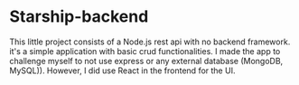 # Starship-backend
This little project consists of a Node.js rest api with no backend framework. it's a simple application with basic crud functionalities. I made the app to challenge myself to not use express or any external database (MongoDB, MySQL)). However, I did use React in the frontend for the UI.
